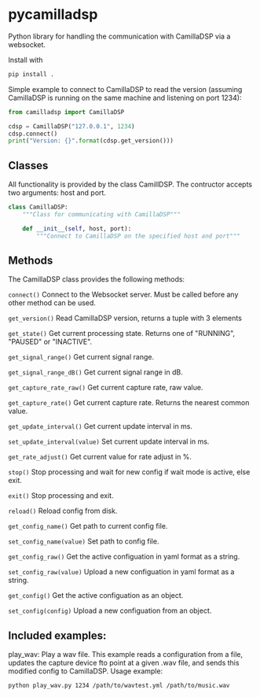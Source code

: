 # pycamilladsp
Python library for handling the communication with CamillaDSP via a websocket.

Install with 
```sh
pip install .
```

Simple example to connect to CamillaDSP to read the version (assuming CamillaDSP is running on the same machine and listening on port 1234):
```python
from camilladsp import CamillaDSP

cdsp = CamillaDSP("127.0.0.1", 1234)
cdsp.connect()
print("Version: {}".format(cdsp.get_version()))
```

## Classes
All functionality is provided by the class CamillDSP. The contructor accepts two arguments: host and port.
```python
class CamillaDSP:
    """Class for communicating with CamillaDSP"""

    def __init__(self, host, port):
        """Connect to CamillaDSP on the specified host and port"""
```

## Methods

The CamillaDSP class provides the following methods:

`connect()`
Connect to the Websocket server. Must be called before any other method can be used.

`get_version()`
Read CamillaDSP version, returns a tuple with 3 elements

`get_state()`
Get current processing state. Returns one of "RUNNING", "PAUSED" or "INACTIVE".

`get_signal_range()`
Get current signal range.

`get_signal_range_dB()`
Get current signal range in dB.


`get_capture_rate_raw()`
Get current capture rate, raw value.

`get_capture_rate()`
Get current capture rate. Returns the nearest common value.

`get_update_interval()`
Get current update interval in ms.

`set_update_interval(value)`
Set current update interval in ms.

`get_rate_adjust()`
Get current value for rate adjust in %.

`stop()`
Stop processing and wait for new config if wait mode is active, else exit. 

`exit()`
Stop processing and exit.

`reload()`
Reload config from disk.

`get_config_name()`
Get path to current config file.


`set_config_name(value)`
Set path to config file.


`get_config_raw()`
Get the active configuation in yaml format as a string.


`set_config_raw(value)`
Upload a new configuation in yaml format as a string.


`get_config()`
Get the active configuation as an object.


`set_config(config)`
Upload a new configuation from an object.


## Included examples:

play_wav: Play a wav file. This example reads a configuration from a file, updates the capture device fto point at a given .wav file, and sends this modified config to CamillaDSP.
Usage example:
```sh
python play_wav.py 1234 /path/to/wavtest.yml /path/to/music.wav
```
